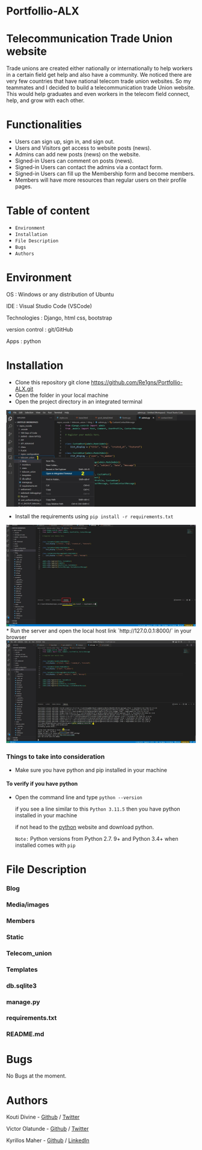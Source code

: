 

# Portfollio-ALX

Telecommunication Trade Union website
=====================================

Trade unions are created either nationally or internationally to help workers in a certain field get help and also have a community. We noticed there are very few countries that have national telecom trade union websites. So my teammates and I decided to build a telecommunication trade Union website. This would help graduates and even workers in the telecom field connect, help, and grow with each other.

Functionalities
===============

* Users can sign up, sign in, and sign out.
* Users and Visitors get access to website posts (news).
* Admins can add new posts (news) on the website.
* Signed-in Users can comment on posts (news).
* Signed-in Users can contact the admins via a contact form.
* Signed-in Users can fill up the Membership form and become members.
* Members will have more resources than regular users on their profile pages.


Table of content
====================

* `Environment`
* `Installation`
* `File Description`
* `Bugs`
* `Authors`

Environment
==============

  OS : Windows or any distribution of Ubuntu
  
  IDE : Visual Studio Code (VSCode)
  
  Technologies : Django, html css, bootstrap
  
  version control : git/GitHub
  
  Apps : python

Installation
============
* Clone this repository git clone  https://github.com/Re1gns/Portfollio-ALX.git
* Open the folder in your local machine 
* Open the project directory in an integrated terminal

<!-- ![Opening an intergrated terminal](telecom_union\static\images\01.jpg) -->
<img src='telecom_union\static\images\01.jpg' alt='intergrated terminal'>

* Install the requirements using `pip install -r requirements.txt`

<img src='telecom_union\static\images\02.jpg' alt='Installing requirments'>
* Run the server and open the local host link `http://127.0.0.1:8000/` in your browser

<img src='telecom_union\static\images\03.jpg' alt='running the project'>

### Things to take into consideration
* Make sure you have python and pip installed in your machine
#### To verify if you have python 
* Open the command line and type `python --version`

    if you see a line similar to this `Python 3.11.5` then you have python installed in your machine 

    if not head to the [python](https://www.python.org/downloads/) website and download python.

    `Note:` Python versions from Python 2.7. 9+ and Python 3.4+ when installed comes with `pip`

File Description
================
### Blog
### Media/images
### Members
### Static
### Telecom_union
### Templates
### db.sqlite3
### manage.py
### requirements.txt
### README.md

Bugs
====

No Bugs at the moment.

Authors
=======
Kouti Divine - [Github](https://github.com/divine016) / [Twitter](https://twitter.com/kouts_CQ)
 
Victor Olatunde - [Github](https://github.com/Re1gns) / [Twitter](https://twitter.com/Reigns_)

Kyrillos Maher - [Github]( https://github.com/cyril-777) / [LinkedIn](https://www.linkedin.com/in/cyril-p/)
